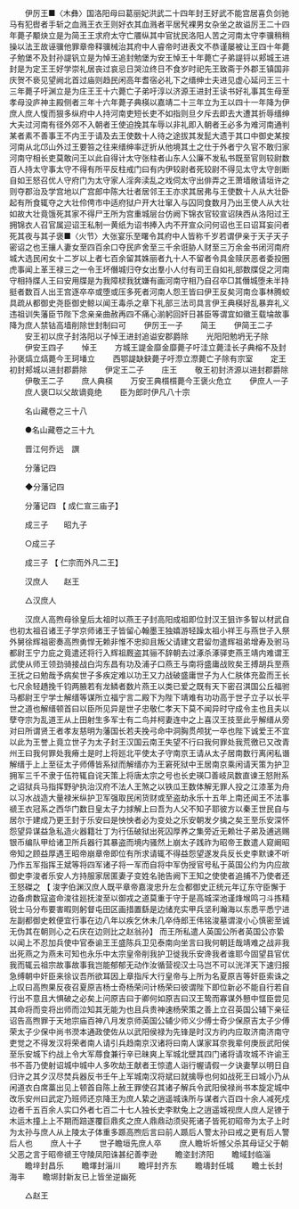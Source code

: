 <!-- { "loadSidebar": true } -->
　　伊厉王■〈木彝〉国洛阳母曰葛丽妃洪武二十四年封王好武不能宫居喜负剑驰马有犯辔者手斩之血溅王衣王则好衣其血溅者平居髠裸男女杂坐之故谥厉王二十四年薨子颙炔立是为简王王求府太守亡餍纵其中官扰民洛阳人苦之河南太守李骥稍稍操以法王故诬骥他罪章帝释骥械治其府中人睿帝时进表文不恭谨屡被让王四十年薨子勉堡不及封孙諟钒立是为悼王追封勉堡为安王悼王十年薨亡子弟諟锊以郏城王进封是为定王王好学崇礼居丧过哀忌日哭泣终日不食岁时祀先王致斋于外郡王镇国非庆贺不亵见望阙北首过庙则趋民闲高年耆宿必礼下之缙绅士夫进见虚心延问王三十三年薨子吁渊立是为庄王王十六薨亡子弟吁淳以济源王进封王读书好礼事其生母至孝母没庐神主殿侧者三年十六年薨子典楧以嘉靖二十三年立为王以四十一年降为伊庶人庶人愎而狠多纵府中人持河南吏短长吏不如指则旦夕斥去即去大遭其折辱缙绅大夫过河南有径外郊不入朝者王使迫挽其车辱以非礼即入朝者王必多为难河南通判某者素不善事王不内王于请及去王使数十人待之途拔其发髭大遗于其口中御史某按河南从北邙山外过王要笞之往来缙绅率迂折从他境其土之仕于外者宁久官不敢归家河南守相长吏莫敢问王以此自得计太守张柱者山东人公廉不发私书既至官则较尉数百人持太守事太守不得有所平反柱戒门曰有内伊较尉者死较尉不得见太守太守剖断自如王怒召优人守府门为太守家人淫奔渎乱之戏伺太守出俳弄之王萧墙敞请垣许之则夺郡治及学宫地以广宫郎中陈大壮者居邻王王亦求其居弗与王使数十人从大壮卧起有所食辄夺之大壮伶俜市中适府狱户开大壮窜入与囚同食数月乃出王使人从大壮如故大壮竟饿死其家不得尸王所为宫重城层台仿阙下锦衣官较宣诏陕西从洛阳过王拥锦衣人召官属迎诏王私制一黄纸为诏书捧入内不开宣众问何诏也王曰诏耳妄问者死其夜与其子褒■〈火节〉大张宴乐至曙令其府中人皆称千岁若谓伊亲于天子天子密诏之也王攘人妻女至四百余口夺民庐舍至三千余诳胁人财至三万余金书闭河南府城大选民闲女十二岁以上者七百余留其姝丽者九十人不留者令具金赎厌恶者委投圈虎事闻上革王禄三之一令王坏僭城归夺女出羣小人付有司王自如礼部数牒促之河南守相持牒人王曰安用牒是为我障棂我犹嫌有画河南守相乃自召卒□其僭城堕未半持挺者数百人出王宫逐卒卒或堕或压多死者河南人怨王皆曰伊王反矣河南佥事林腾蛟具疏从都御史尧臣御史鲸以闻王毒杀之章下礼部三法司具言伊王典楧好乱暴弃礼义违祖训失藩臣节陛下念亲亲曲赦再四不痛心湔躬回奸日甚臣等谓宜如徽王载埨故事降为庶人禁钴高墙削除世封制曰可 
　　伊厉王一子 
　　简王 
　　伊简王二子 
　　安王初以庶子封洛阳以子悼王进封追谥安郡爵除 
　　光阳阳勉坍无子除 
　　伊安王四子 
　　悼王 
　　方城王諟金靡金靡薨子吁洼立薨洼长子典榕不及封孙褒熇立熇薨今王珂墦立 
　　西鄂諟缺鈌薨子吁漈立漈薨亡子除有宗室 
　　定王初封郏城以进封郡爵除 
　　伊定王二子 
　　庄王 
　　敬王初封济源以进封郡爵除 
　　伊敬王二子 
　　庶人典楧 
　　万安王典櫍櫍薨今王褒火危立 
　　伊庶人一子 
　　庶人褒□以父故谪竟绝 
　　臣为郎时伊凡八十宗 

　　名山藏卷之三十八 

　　●名山藏卷之三十九 

　　晋江何乔远　譔 

　　分藩记四 

　　◆分藩记四 

　　分藩记四 【 成仁宣三庙子】 

　　成三子　　昭九子 

　　○成三子 

　　成三子 【 仁宗而外凡二王】 

　　汉庶人　　赵王 

　　△汉庶人 

　　汉庶人高煦母徐皇后太祖时以燕王子封高阳成祖即位封汉王狙诈多智以材武自也初太祖召诸王子学京师诸王子皆留心翰墨王独嬉游轻躁太祖小祥王与燕世子入祭外舅徐辉祖密奏高煦勇悍无赖非惟不忠抑且叛父请建文君留勿遣辉祖弟增寿及驸马都尉王宁力庇之竟遣还将行入辉祖厩盗其骊不辞朝去过涿杀涿驿吏燕王靖内难谓王武使从师王领劲骑接战白沟东昌有功及浦子口燕王与南将盛庸战败矣王搏胡兵至燕王抚之曰勉哉予病矣世子多疾定难以功王又力战破盛庸世子为人仁肤体充盈而王长七尺余轻趫挽千钧两腋若有龙鳞者数片燕王以类已爱之既有天下密召淇国公丘福驸马都尉王宁学士解缙等谋所立福宁言二殿下为陛下靖难有功功高于世子立子以长平世之道也解缙顿首曰以臣所见异是世子忠敬仁孝天下莫不闻异时守成令主也且夫以孽夺宗为乱道王从上田射生多军士有二鸟并柯妻连中之上喜汉王技至此乎解缙从旁对曰所谓贤王者孝友慈明为藩国长若夫挽弓命中洞胸贯颅犹一卒也陛下诚爱王不宜以此为王誉上竟立世子为太子封王汉国云南王失望不行曰我何罪处我荒徼已又改青州王曰我何罪处我瘠土是时上将廵北平使太子守南京王请从太子居南数行离闲私谮解缙于上上至征太子师傅皆系狱而解缙亦为王窘死狱中王居南京乘闲请天策为护卫拥军三千不隶于伍符辄自诧天策上将唐太宗之号也长史瑛□善岐凤数直谏王怒附系之诏狱兵马指挥野驴执治汉府不法人王煞之以铁瓜王数体解无罪人投之江漆革为舟以习水战造大量禄米纵护卫军强取民闲货财或至盗劫永乐十五年上南还闻王不法事禠王衣冠系之西华门数日皇太子力捄解上曰吾为人父不知子耶彼方以秦王世民自与居尔于建成乃更王封于乐安曰是怏怏者必为变处之乐安朝发夕擒之矣王至乐安深怀怨望异谋益急私造火器籍壮丁为行伍破狱出死囚厚养之集旁近无赖壮子弟及逋逃赐银币编队甲给诸卫所兵器行其暴盗而境内骚然上崩太子践祚为昭帝王数遣人窥阚昭帝知之顾益厚遇王昭帝崩章帝即位有所求请辄不得益怨望遂发兵反长史李默谏不听乃作五军指挥王斌等将四军诸子将一军而自将中军伪授官号私于英国公约为内应故御史李浚者乐安人方持服家居匿妻子变姓名驰告阙下王知之使使者追捕不乃使者还王怒磔之 【 浚字伯渊汉庶人既平章帝嘉浚忠升左佥都御史正统元年辽东守臣懈于边备虏数寇盗命浚往廵抚浚至以御戎之道莫重于守于是高城深池谨烽堠鸣刁斗拣精锐士马分布要害暇则躬督屯田区画措置繇是边储充实甲兵坚利瀚海以东悉平悉宁进左副都御史敕便宜行事在边八年以疾乞休未几卒侍郎王伟铭浚墓谓浚小心慎密至诚无伪其在朝则心之石庆在边则比之赵翁孙】 而王所私遣人英国公所者英国公亦絷以闻上不忍加兵使中官泰谕王王盛陈兵卫见泰南向坐言曰我何朝廷哉靖难之战非我出死燕之为燕未可知也永乐中太宗皇帝削我护卫徙我乐安谗我者谁耶今固望县官优我而辄云祖宗故事故事我岂能郁郁无动作汝循营视汉士马岂不可以洸洋天下速归报急缚朝中奸臣来徐议吾所欲耳因上章指斥大行皇帝与上所为名夏原吉等奸臣索诛之上叹曰高煦果反夜召夏原吉杨士奇杨荣问计杨荣曰彼谓陛下即位新必不能自行若自行出不意且大惧破之必矣上问原吉曰于卿何如原吉曰汉王鸷而寡谋外戅中恇臣尝见其命将而变将出师而泣知其无能为也且兵贵神速杨荣策之善上立召英国公辅下亲征诏告高煦罪于天地宗庙百神八月发京师英国公辅少师义少傅士奇少保原吉太子少傅荣太子少保中尚书濙本通政使佐从以武阳侯禄为先锋是时汉方礿内应取济南济南守吏觉之不得发汉将荣者南人请引兵趋南京汉诸将曰南人谋家耳奈我辈何庚辰武阳侯至乐安城下约战上令大军蓐食兼行辛已昧爽上军城北壁其四门诸将请攻城不许谕王书不荅乃使射诏城中城中人多吹劫王献者王惊遣人诣行幄请假一夕诀妻孥以明日自归许之其夕汉尽焚兵器反书壬午上军城南汉将斌曰就擒辱也何如战死王曰城小乃从闲道衣白席藁出见上顿首自陈上赦王罪使召其诸子解兵令武阳侯禄尚书本旋定城中改乐安州曰武定乃班师还京降王为庶人絷之逍遥城诛所与谋者六百四十余人减死戍边者千五百余人实口外者七百二十七人独长史李默兔上之逍遥城视庶人庶人足镣于木运木撞上上不期而踣遂覆巨鼎炙之庶人鼎鼎动须臾死诸子皆死初昭帝为太子上时为太孙与庶人从上陵太子体重多踬高煦后言曰前人踬后人警太孙曰戒之更有后人警后人也 
　　庶人十子 
　　世子瞻垣先庶人卒 
　　庶人瞻圻圻憾父杀其母证父于朝父恶之言于昭帝禠王守陵凤阳诛甚纪善李逊 
　　瞻垐封济阳 
　　瞻域封临淄 
　　瞻垶封昌乐 
　　瞻墿封淄川 
　　瞻坪封齐东 
　　瞻壔封任城 
　　瞻土长封海丰 
　　瞻垹封新友已上皆坐逆幽死 

　　△赵王 


